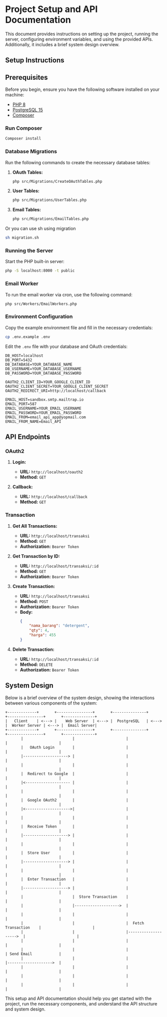 
# Project Setup and API Documentation

This document provides instructions on setting up the project, running the server, configuring environment variables, and using the provided APIs. Additionally, it includes a brief system design overview.

## Setup Instructions

## Prerequisites
Before you begin, ensure you have the following software installed on your machine:

- [PHP 8](https://www.php.net/)
- [PostgreSQL 15](https://www.postgresql.org/)
- [Composer](https://getcomposer.org/)

### Run Composer

```bash
Composer install
```

### Database Migrations
Run the following commands to create the necessary database tables:

1. **OAuth Tables:**
   ```bash
   php src/Migrations/CreateOAuthTables.php
   ```

2. **User Tables:**
   ```bash
   php src/Migrations/UserTables.php
   ```

3. **Email Tables:**
   ```bash
   php src/Migrations/EmailTables.php
   ```

Or you can use sh using migration
   ```bash
   sh migration.sh
   ``` 

### Running the Server
Start the PHP built-in server:
```bash
php -S localhost:8000 -t public
```

### Email Worker
To run the email worker via cron, use the following command:
```bash
php src/Workers/EmailWorkers.php
```

### Environment Configuration
Copy the example environment file and fill in the necessary credentials:
```bash
cp .env.example .env
```

Edit the `.env` file with your database and OAuth credentials:
```
DB_HOST=localhost
DB_PORT=5432
DB_DATABASE=YOUR_DATABASE_NAME
DB_USERNAME=YOUR_DATABASE_USERNAME
DB_PASSWORD=YOUR_DATABASE_PASSWORD

OAUTH2_CLIENT_ID=YOUR_GOOGLE_CLIENT_ID
OAUTH2_CLIENT_SECRET=YOUR_GOOGLE_CLIENT_SECRET
OAUTH2_REDIRECT_URI=http://localhost/callback

EMAIL_HOST=sandbox.smtp.mailtrap.io
EMAIL_PORT=587
EMAIL_USERNAME=YOUR_EMAIL_USERNAME
EMAIL_PASSWORD=YOUR_EMAIL_PASSWORD
EMAIL_FROM=email_api_app@yopmail.com
EMAIL_FROM_NAME=Email_API
```

## API Endpoints

### OAuth2

1. **Login:**
   - **URL:** `http://localhost/oauth2`
   - **Method:** `GET`

2. **Callback:**
   - **URL:** `http://localhost/callback`
   - **Method:** `GET`

### Transaction

1. **Get All Transactions:**
   - **URL:** `http://localhost/transaksi`
   - **Method:** `GET`
   - **Authorization:** `Bearer Token`

2. **Get Transaction by ID:**
   - **URL:** `http://localhost/transaksi/:id`
   - **Method:** `GET`
   - **Authorization:** `Bearer Token`

3. **Create Transaction:**
   - **URL:** `http://localhost/transaksi`
   - **Method:** `POST`
   - **Authorization:** `Bearer Token`
   - **Body:**
     ```json
     {
         "nama_barang": "detergent",
         "qty": 4,
         "harga": 455
     }
     ```

4. **Delete Transaction:**
   - **URL:** `http://localhost/transaksi/:id`
   - **Method:** `DELETE`
   - **Authorization:** `Bearer Token`

## System Design

Below is a brief overview of the system design, showing the interactions between various components of the system:

```
+-------------+       +----------------+       +---------------+       +----------------+       +--------------+
|   Client    | <---> |    Web Server  | <---> |  PostgreSQL   | <---> |  Worker Server | <---> |  Email Server|
+-------------+       +----------------+       +---------------+       +----------------+       +--------------+
       |                      |                       |                       |                       |
       |   OAuth Login        |                       |                       |                       |
       |--------------------> |                       |                       |                       |
       |                      |                       |                       |                       |
       |  Redirect to Google  |                       |                       |                       |
       |<-------------------- |                       |                       |                       |
       |                      |                       |                       |                       |
       |  Google OAuth2       |                       |                       |                       |
       |<-------------------->|                       |                       |                       |
       |                      |                       |                       |                       |
       |  Receive Token       |                       |                       |                       |
       |--------------------> |                       |                       |                       |
       |                      |                       |                       |                       |
       |  Store User          |                       |                       |                       |
       |--------------------> |                       |                       |                       |
       |                      |                       |                       |                       |
       |  Enter Transaction   |                       |                       |                       |
       |--------------------> |                       |                       |                       |
       |                      |  Store Transaction    |                       |                       |
       |                      |-------------------->  |                       |                       |
       |                      |                       |                       |                       |
       |                      |                       |  Fetch Transaction    |                       |
       |                      |                       |-------------------->  |                       |
       |                      |                       |                       |                       |
       |                      |                       |                       | Send Email            |
       |                      |                       |                       |-------------------->  |
       |                      |                       |                       |                       |
       |                      |                       |                       |                       |
       |                      |                       |                       |                       |
```

This setup and API documentation should help you get started with the project, run the necessary components, and understand the API structure and system design.
